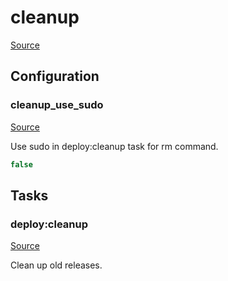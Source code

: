 <!-- DO NOT EDIT THIS FILE! -->
<!-- Instead edit recipe/deploy/cleanup.php -->
<!-- Then run bin/docgen -->

# cleanup

[Source](/recipe/deploy/cleanup.php)




## Configuration
### cleanup_use_sudo
[Source](https://github.com/deployphp/deployer/blob/master/recipe/deploy/cleanup.php#L5)

Use sudo in deploy:cleanup task for rm command.

```php title="Default value"
false
```



## Tasks

### deploy:cleanup
[Source](https://github.com/deployphp/deployer/blob/master/recipe/deploy/cleanup.php#L8)

Clean up old releases.




